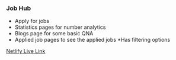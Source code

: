 ### Job Hub ###
* Apply for jobs
* Statistics pages for number analytics
* Blogs page for some basic QNA
* Applied job pages to see the applied jobs
    *Has filtering options

[Netlify Live Link](https://job-hub-sami-7623.netlify.app/)
